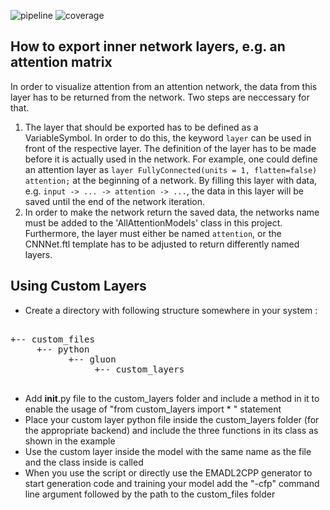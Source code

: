 <!-- (c) https://github.com/MontiCore/monticore -->
![pipeline](https://git.rwth-aachen.de/monticore/EmbeddedMontiArc/generators/CNNArch2MXNet/badges/master/build.svg)
![coverage](https://git.rwth-aachen.de/monticore/EmbeddedMontiArc/generators/CNNArch2MXNet/badges/master/coverage.svg)

## How to export inner network layers, e.g. an attention matrix
In order to visualize attention from an attention network, the data from this layer has to be returned from the network. Two steps are neccessary for that.
1.  The layer that should be exported has to be defined as a VariableSymbol. In order to do this, the keyword `layer` can be used in front of the respective layer. The definition of the layer has to be made before it is actually used in the network.
    For example, one could define an attention layer as `layer FullyConnected(units = 1, flatten=false) attention;` at the beginning of a network. By filling this layer with data, e.g. `
               input ->
               ... ->
               attention ->
               ...
`, the data in this layer will be saved until the end of the network iteration.
2.  In order to make the network return the saved data, the networks name must be added to the 'AllAttentionModels' class in this project. Furthermore, the layer must either be named `attention`, or the CNNNet.ftl template has to be adjusted to return differently named layers.

## Using Custom Layers

* Create a directory with following structure somewhere in your system :
<pre>

+-- custom_files
     +-- python
           +-- gluon
                +-- custom_layers

</pre>
* Add __init__.py file to the custom_layers folder and include a method in it to enable the usage of "from custom_layers import * " statement
* Place your custom layer python file inside the custom_layers folder (for the appropriate backend) and include the three functions in its class as shown in the example
* Use the custom layer inside the model with the same name as the file and the class inside is called
* When you use the script or directly use the EMADL2CPP generator to start generation code and training your model add the "-cfp" command line argument followed by the path to the custom_files folder
